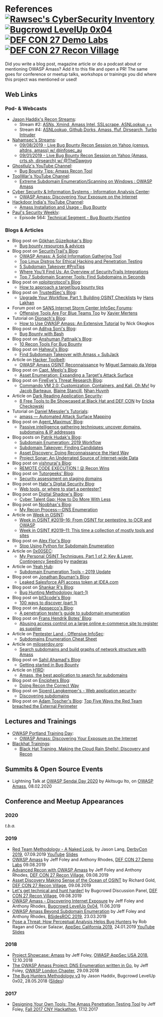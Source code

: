 # References [![Rawsec's CyberSecurity Inventory](https://inventory.rawsec.ml/img/badges/Rawsec-inventoried-FF5050_flat.svg)](https://inventory.rawsec.ml/tools.html#title-tools-osint) [![Bugcrowd LevelUp 0x04](https://img.shields.io/badge/Bugcrowd-LevelUp%200x04-orange.svg)](https://www.youtube.com/watch?v=C-GabM2db9A) [![DEF CON 27 Demo Labs](https://img.shields.io/badge/DEF%20CON%2027-Demo%20Labs-purple.svg)](https://www.defcon.org/html/defcon-27/dc-27-demolabs.html) [![DEF CON 27 Recon Village](https://img.shields.io/badge/DEF%20CON%2027-Recon%20Village-red.svg)](https://reconvillage.org/)

Did you write a blog post, magazine article or do a podcast about or mentioning OWASP Amass? Add it to this file and open a PR! The same goes for conference or meetup talks, workshops or trainings you did where this project was mentioned or used!

## Web Links

### Pod- & Webcasts

* [Jason Haddix's Recon Streams](https://www.youtube.com/channel/UCk0f0svao7AKeK3RfiWxXEA/featured):
  * Stream #2:
    [ASNs, Xmind, Amass Intel, SSLscrape, ASNLookup ++](https://www.youtube.com/watch?v=5N7k0g7arYE)
  * Stream #4:
    [ASNLookup, Github Dorks, Amass, ffuf, Dirsearch, Turbo Intruder](https://www.youtube.com/watch?v=00xVyT0k-_E)
* [Nahamsec's Streams](https://www.twitch.tv/nahamsec):
  * [09/08/2019 - Live Bug Bounty Recon Session on Yahoo (censys, altdns, amass) w/ @infosec_au](https://www.youtube.com/watch?v=m-eZfbgdl9I)
  * [09/01/2019 - Live Bug Bounty Recon Session on Yahoo (Amass, crts.sh, dirsearch) w/ @TheDawgyg](https://www.youtube.com/watch?v=u4dUnJ1U0T4)
* [Ghostlulz's YouTube Channel](https://www.youtube.com/channel/UCqjjGl7VrAW_yLZK3DoMZXw):
  * [Bug Bounty Tips: Amass Recon Tool](https://www.youtube.com/watch?v=QRkKzYH4efI)
* [ToolWar's YouTube Channel](https://www.youtube.com/channel/UCCByzSfyNwrvJ5TX6cyJPlA):
  * [Extreme Subdomain Enumeration/Scanning on Windows : OWASP Amass](https://www.youtube.com/watch?v=mEQnVkSG19M)
* [Cyber Security & Information Systems - Information Analysis Center](https://www.csiac.org/series/csiac-webinar/):
  * [OWASP Amass: Discovering Your Exposure on the Internet](https://www.csiac.org/podcast/owasp-amass-discovering-your-exposure-on-the-internet/)
* [Hackdoor India's YouTube Channel](https://www.youtube.com/channel/UCKxHWvYXIfHRN_C2nUoGEjA):
  * [Amass Installation and Usage - Bug Bounty](https://www.youtube.com/watch?v=MNHJldgk3hQ)
* [Paul's Security Weekly](https://securityjourney.com/application-security-podcast):
  * Episode 564:
    [Technical Segment - Bug Bounty Hunting](https://securityweekly.com/shows/keith-hoodlet-bug-bounty-hunting-pauls-security-weekly-564/)

### Blogs & Articles

* Blog post on [Gökhan Güzelkokar's Blog](https://medium.com/@gguzelkokar.mdbf15):
  * [Bug bounty resources & advices](https://medium.com/@gguzelkokar.mdbf15/bug-bounty-resources-advices-2cc9cfb69f6)
* Blog post on [SecurityTrail's Blog](https://securitytrails.com/blog/):
  * [OWASP Amass: A Solid Information Gathering Tool](https://securitytrails.com/blog/owasp-amass)
  * [Top Linux Distros for Ethical Hacking and Penetration Testing](https://securitytrails.com/blog/top-linux-distributions-ethical-hacking-pentesting)
  * [5 Subdomain Takeover #ProTips](https://securitytrails.com/blog/subdomain-takeover-tips)
  * [Where You’ll Find Us: An Overview of SecurityTrails Integrations](https://securitytrails.com/blog/integrations-overview)
  * [Top 7 Subdomain Scanner Tools: Find Subdomains in Seconds](https://securitytrails.com/blog/subdomain-scanner-find-subdomains)
* Blog post on [xploitprotocol's Blog](https://medium.com/@xploitprotocol):
  * [How to approach a target|bug bounty tips](https://medium.com/@xploitprotocol/how-to-approach-a-target-bug-bounty-tips-f371c7ec7985)
* Blog post on [TrustedSec's Blog](https://www.trustedsec.com/blog):
  * [Upgrade Your Workflow, Part 1: Building OSINT Checklists](https://www.trustedsec.com/blog/upgrade-your-workflow-part-1-building-osint-checklists/)
  by [Hans Lakhan](https://www.trustedsec.com/team/hans-lakhan/)
* Forum post on [SANS Internet Storm Center InfoSec Forums](https://isc.sans.edu/forums/):
  * [Offensive Tools Are For Blue Teams Too](https://isc.sans.edu/forums/diary/Offensive+Tools+Are+For+Blue+Teams+Too/25842/)
  by [Xavier Mertens](https://twitter.com/xme)
* Tutorial on [Dionach's Blog](https://www.dionach.com/blog/):
  * [How to Use OWASP Amass: An Extensive Tutorial](https://www.dionach.com/blog/how-to-use-owasp-amass-an-extensive-tutorial/)
  by Nick Gkogkos
* Blog post on [Aditya Soni's Blog](https://medium.com/@hetroublemakr):
  * [Bug Bounty with Bash](https://medium.com/cyberverse/bug-bounty-with-bash-438596ff72f5)
* Blog post on [Anshuman Pattnaik's Blog](https://medium.com/@hackbotone):
  * [10 Recon Tools For Bug Bounty](https://medium.com/@hackbotone/10-recon-tools-for-bug-bounty-bafa8a5961bd)
* Blog post on [Hahwul's Blog](https://www.hahwul.com):
  * [Find Subdomain Takeover with Amass + SubJack](https://www.hahwul.com/2019/10/find-subdomain-takeover-with-amass-and-subjack.html)
* Article on [Hacker Toolbelt](https://medium.com/hacker-toolbelt):
  * [OWASP Amass OSINT Reconnaissance](https://medium.com/hacker-toolbelt/owasp-amass-osint-reconnaissance-9b57d81fb958)
  by [Miguel Sampaio da Veiga](https://medium.com/@sampaio.veiga)
* Blog post on [Capt. Meelo's Blog](https://captmeelo.com):
  * [Asset Enumeration: Expanding a Target's Attack Surface](https://captmeelo.com/bugbounty/2019/09/02/asset-enumeration.html)
* Blog post on [FireEye's Threat Research Blog](https://www.fireeye.com/blog/threat-research.html):
  * [Commando VM 2.0: Customization, Containers, and Kali, Oh My!](https://www.fireeye.com/blog/threat-research/2019/08/commando-vm-customization-containers-kali.html)
  by [Jacob Barteaux](https://www.fireeye.com/blog/threat-research.html/category/etc/tags/fireeye-blog-authors/jacob-barteaux),
  [Blaine Stancill](https://www.fireeye.com/blog/threat-research.html/category/etc/tags/fireeye-blog-authors/blaine-stancill),
  [Nhan Huynh](https://www.fireeye.com/blog/threat-research.html/category/etc/tags/fireeye-blog-authors/nhan-huynh)
* Article on [Dark Reading Application Security](https://www.darkreading.com/application-security/):
  * [8 Free Tools to Be Showcased at Black Hat and DEF CON](https://www.darkreading.com/application-security/8-free-tools-to-be-showcased-at-black-hat-and-def-con/d/d-id/1335356?image_number=5)
  by [Ericka Checkowski](https://www.darkreading.com/author-bio.asp?author_id=962)
* Tutorial on [Daniel Miessler's Tutorials](https://danielmiessler.com/study/):
  * [amass — Automated Attack Surface Mapping](https://danielmiessler.com/study/amass/)
* Blog post on [Agent_Maximus' Blog](https://medium.com/@agent_maximus):
  * [Passive intelligence gathering techniques: uncover domains, subdomains & IP addresses](https://medium.com/@agent_maximus/passive-intelligence-gathering-techniques-uncover-domains-subdomains-ip-addresses-a40f51ee0eb0)
* Blog posts on [Patrik Hudak's Blog](https://0xpatrik.com):
  * [Subdomain Enumeration: 2019 Workflow](https://0xpatrik.com/subdomain-enumeration-2019/)
  * [Subdomain Takeover: Finding Candidates](https://0xpatrik.com/subdomain-takeover-candidates/)
  * [Asset Discovery: Doing Reconnaissance the Hard Way](https://0xpatrik.com/asset-discovery/)
  * [Project Sonar: An Underrated Source of Internet-wide Data](https://0xpatrik.com/project-sonar-guide/)
* Blog post on [vishnuraj's Blog](https://medium.com/@vishnu0002):
  * [REMOTE CODE EXECUTION ! 😜 Recon Wins](https://medium.com/@vishnu0002/remote-code-execution-recon-wins-e9c1db79f3da)
* Blog post on [Tutorgeeks' Blog](https://tutorgeeks.blogspot.com):
  * [Security assessment on staging domains](https://tutorgeeks.blogspot.com/2019/05/security-assessment-on-staging-domains.html)
* Blog post on [Habr's Digital Security Blog](https://habr.com/en/company/dsec/blog/):
  * [Web tools, or where to start a pentester?](https://habr.com/en/company/dsec/blog/452836/)
* Blog post on [Digital Shadow's Blog](https://www.digitalshadows.com/blog-and-research/):
  * [Cyber Talent Gap: How to Do More With Less](https://www.digitalshadows.com/blog-and-research/cyber-talent-gap-how-to-do-more-with-less/)
* Blog post on [Noobhax's Blog](https://medium.com/@noobhax):
  * [My Recon Process — DNS Enumeration](https://medium.com/@noobhax/my-recon-process-dns-enumeration-d0e288f81a8a)
* Article on [Week in OSINT](https://medium.com/week-in-osint):
  * [Week in OSINT #2019–16: From OSINT for pentesting, to OCR and OWASP](https://medium.com/week-in-osint/week-in-osint-2019-16-8ccfe0da1a70)
  * [Week in OSINT #2019–11: This time a collection of mostly tools and sites](https://medium.com/week-in-osint/week-in-osint-2019-11-62774ffe7a2)
* Blog post on [Alex Flor's Blog](https://sec.alexflor.es/posts/):
  * [Stop Using Python for Subdomain Enumeration](http://sec.alexflor.es/post/subdomain_enum/)
* Article on [0x00SEC](https://0x00sec.org):
  * [My Personal OSINT Techniques, Part 1 of 2: Key & Layer, Contingency Seeding](https://0x00sec.org/t/my-personal-osint-techniques-part-1-of-2-key-layer-contingency-seeding/)
  by [maderas](https://twitter.com/hackermaderas)
* Article on [Yeah Hub](https://www.yeahhub.com):
  * [Subdomain Enumeration Tools – 2019 Update](https://www.yeahhub.com/subdomain-enumeration-tools-2019-update/)
* Blog post on [Jonathan Bouman's Blog](https://medium.com/@jonathanbouman):
  * [Leaked Salesforce API access token at IDEA.com](https://medium.com/@jonathanbouman/leaked-salesforce-api-access-token-at-ikea-com-132eea3844e0)
* Blog post on [Shankar R's Blog](https://blog.usejournal.com/@trapp3rhat):
  * [Bug Hunting Methodology (part-1)](https://blog.usejournal.com/bug-hunting-methodology-part-1-91295b2d2066)
* Blog post on [bit3code's Blog](https://sylarsec.com/author/bit3code):
  * [100 ways to discover (part 1)](https://sylarsec.com/2019/01/11/100-ways-to-discover-part-1/)
* Blog post on [Appsecco's Blog](https://blog.appsecco.com):
  * [A penetration tester’s guide to subdomain enumeration](https://blog.appsecco.com/a-penetration-testers-guide-to-sub-domain-enumeration-7d842d5570f6)
* Blog post on [Frans Hendrik Botes' Blog](https://medium.com/@fbotes2):
  * [Abusing access control on a large online e-commerce site to register as supplier](https://medium.com/@fbotes2/governit-754becf85cbc)
* Article on [Pentester Land - Offensive InfoSec](https://pentester.land):
  * [Subdomains Enumeration Cheat Sheet](https://pentester.land/cheatsheets/2018/11/14/subdomains-enumeration-cheatsheet.html)
* Article on [miloserdov.org](https://miloserdov.org):
  * [Search subdomains and build graphs of network structure with Amass](https://miloserdov.org/?p=2309)
* Blog post on [Sahil Ahamad's Blog](https://medium.com/@ehsahil):
  * [Getting started in Bug Bounty](https://medium.com/@ehsahil/getting-started-in-bug-bounty-7052da28445a)
* Article on [H1RD](https://www.h1rd.com):
  * [Amass, the best application to search for subdomains](https://www.h1rd.com/hacking/amass-para-buscar-subdominios)
* Blog post on [Enciphers Blog](https://enciphers.com/blog/):
  * [Doing Recon the Correct Way](https://enciphers.com/doing-recon-the-correct-way/)
* Blog post on [Sjoerd Langkemper's - Web application security](https://www.sjoerdlangkemper.nl):
  * [Discovering subdomains](https://www.sjoerdlangkemper.nl/2018/06/20/discovering-subdomains/)
* Blog post on [Adam Toscher's Blog](https://medium.com/@adam.toscher):
  [Top Five Ways the Red Team breached the External Perimeter](https://medium.com/@adam.toscher/top-five-ways-the-red-team-breached-the-external-perimeter-262f99dc9d17)

## Lectures and Trainings

* [OWASP Portland Training Day](https://wiki.owasp.org/index.php/OWASP_Portland_2019_Training_Day):
  * [OWASP Amass: Discovering Your Exposure on the Internet](https://wiki.owasp.org/index.php/OWASP_Portland_2019_Training_Day)
* [Blackhat Trainings](https://www.blackhat.com/trainings/):
  * [Black Hat Training, Making the Cloud Rain Shells!: Discovery and Recon](https://www.blackhat.com/eu-18/training/schedule/index.html#aws--azure-exploitation-making-the-cloud-rain-shells-11060)

## Summits & Open Source Events

* Lightning Talk at [OWASP Sendai Day 2020](https://owaspsendai.connpass.com/event/162247/)
  by Akitsugu Ito,
  on [OWASP Amass](https://speakerdeck.com/springmoon6/lt-owasp-amass),
  08.02.2020

## Conference and Meetup Appearances

### 2020

_t.b.a._

### 2019

* [Red Team Methodology - A Naked Look](http://www.irongeek.com/i.php?page=videos/derbycon9/2-12-red-team-methodology-a-naked-look-jason-lang),
  by Jason Lang,
  [DerbyCon 2019](https://twitter.com/derbycon),
  07.09.2019
  [YouTube](https://www.youtube.com/watch?v=kf829-tm0VM)
  [Slides](https://www.slideshare.net/JasonLang1/red-team-methodology-a-naked-look-169879355)
* [OWASP Amass](https://www.defcon.org/html/defcon-27/dc-27-demolabs.html#OWASP%20Amass)
  by Jeff Foley and Anthony Rhodes,
  [DEF CON 27 Demo Labs](https://www.defcon.org/html/defcon-27/dc-27-demolabs.html)
  09.08.2019
* [Advanced Recon with OWASP Amass](https://www.youtube.com/watch?v=ES6OKjgW36w)
  by Jeff Foley and Anthony Rhodes,
  [DEF CON 27 Recon Village](https://reconvillage.org/),
  09.08.2019
* [Asset Discovery Making Sense of the Ocean of OSINT](https://www.youtube.com/watch?v=Srbl8AvN5Wo)
  by Richard Gold,
  [DEF CON 27 Recon Village](https://reconvillage.org/),
  09.08.2019
* [Let's get technical and hunt harder!](https://www.youtube.com/watch?v=zj50_lMV-pI)
  by Bugcrowd Discussion Panel,
  [DEF CON 27 Recon Village](https://reconvillage.org/),
  09.08.2019
* [OWASP Amass - Discovering Internet Exposure](https://www.bugcrowd.com/resources/webinars/owasp-amass-discovering-internet-exposure/)
  by Jeff Foley and Anthony Rhodes,
  [Bugcrowd LevelUp 0x04](https://www.bugcrowd.com/blog/recapping_levelup_0x04/),
  11.06.2019
* [OWASP Amass Beyond Subdomain Enumeration](https://www.youtube.com/watch?v=ngOmkZ3U2e4)
  by Jeff Foley and Anthony Rhodes,
  [BSidesROC 2019](https://bsidesroc.com/assets/archive/2019/),
  23.03.2019
* [Pose a Threat: How Perceptual Analysis Helps Bug Hunters](https://appseccalifornia2019.sched.com/event/GS3q/pose-a-threat-how-perceptual-analysis-helps-bug-hunters)
  by Rob Ragan and Oscar Salazar,
  [AppSec California 2019](https://2019.appseccalifornia.org/),
  24.01.2019
  [YouTube](https://www.youtube.com/watch?v=Gwv29depW9o)
  [Slides](https://drive.google.com/file/d/1n-MWffLlnnWXeC1650gzM11VnR4k_iR4/view)

### 2018

* [Project Showcase: Amass](https://www.youtube.com/watch?v=HaVEH1vFiN0)
  by Jeff Foley,
  [OWASP AppSec USA 2018](https://2018.appsecusa.org/),
  12.10.2018
* [The OWASP Amass Project: DNS Enumeration written in Go](https://www.youtube.com/watch?v=8cOCaPwbr60),
  by Jeff Foley,
  [OWASP London Chapter](https://owasp.org/www-chapter-london/),
  29.09.2018
* [The Bug Hunters Methodology v3](https://www.youtube.com/watch?v=Qw1nNPiH_Go)
  by Jason Haddix,
  Bugcrowd LevelUp 0x02,
  28.05.2018
  ([Slides](https://docs.google.com/presentation/d/1R-3eqlt31sL7_rj2f1_vGEqqb7hcx4vxX_L7E23lJVo/))

### 2017

* [Designing Your Own Tools: The Amass Penetration Testing Tool](https://www.youtube.com/watch?v=pCqxOk8Yq10)
  by Jeff Foley,
  [Fall 2017 CNY Hackathon](https://www.cnyhackathon.org/?p=882),
  17.12.2017
